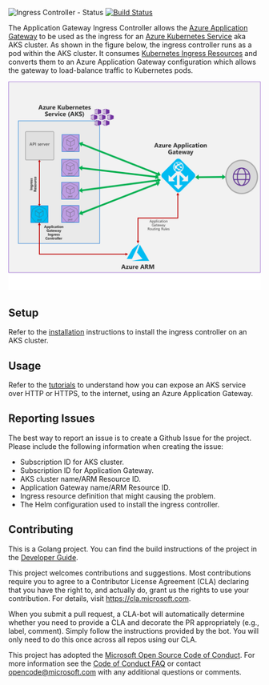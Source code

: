 ![Ingress Controller - Status](https://img.shields.io/badge/project--status-beta-orange.svg)
[![Build Status](https://travis-ci.org/Azure/application-gateway-kubernetes-ingress.svg?branch=master)](https://travis-ci.org/Azure/application-gateway-kubernetes-ingress)

The Application Gateway Ingress Controller allows the [Azure Application Gateway](https://azure.microsoft.com/en-us/services/application-gateway/) to be used as the ingress for an [Azure Kubernetes Service](https://azure.microsoft.com/en-us/services/kubernetes-service/) aka AKS cluster. As shown in the figure below, the ingress controller runs as a pod within the AKS cluster. It consumes [Kubernetes Ingress Resources](https://kubernetes.io/docs/concepts/services-networking/ingress/) and converts them to an Azure Application Gateway configuration which allows the gateway to load-balance traffic to Kubernetes pods.

![Azure Application Gateway + AKS](docs/images/architecture.png)

## Setup
Refer to the [installation](docs/install.md) instructions to install the ingress controller on an AKS cluster.

## Usage
Refer to the [tutorials](docs/tutorial.md) to understand how you can expose an AKS service over HTTP or HTTPS, to the internet, using an Azure Application Gateway.

## Reporting Issues
The best way to report an issue is to create a Github Issue for the project. Please include the following information when creating the issue:
* Subscription ID for AKS cluster.
* Subscription ID for Application Gateway.
* AKS cluster name/ARM Resource ID.
* Application Gateway name/ARM Resource ID.
* Ingress resource definition that might causing the problem.
* The Helm configuration used to install the ingress controller.

## Contributing
This is a Golang project. You can find the build instructions of the project in the [Developer Guide](docs/build.md).

This project welcomes contributions and suggestions.  Most contributions require you to agree to a
Contributor License Agreement (CLA) declaring that you have the right to, and actually do, grant us
the rights to use your contribution. For details, visit https://cla.microsoft.com.

When you submit a pull request, a CLA-bot will automatically determine whether you need to provide
a CLA and decorate the PR appropriately (e.g., label, comment). Simply follow the instructions
provided by the bot. You will only need to do this once across all repos using our CLA.

This project has adopted the [Microsoft Open Source Code of Conduct](https://opensource.microsoft.com/codeofconduct/).
For more information see the [Code of Conduct FAQ](https://opensource.microsoft.com/codeofconduct/faq/) or
contact [opencode@microsoft.com](mailto:opencode@microsoft.com) with any additional questions or comments.

